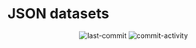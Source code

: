 # JSON datasets
<div align='center'>
  <img alt='last-commit' src='https://img.shields.io/github/last-commit/davoudarsalani/datasets?&labelColor=black&color=grey&style=flat'>
  <img alt='commit-activity' src='https://img.shields.io/github/commit-activity/m/davoudarsalani/datasets?&labelColor=black&color=grey&style=flat'>
</div>
